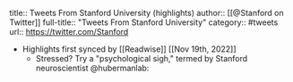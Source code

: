 title:: Tweets From Stanford University (highlights)
author:: [[@Stanford on Twitter]]
full-title:: "Tweets From Stanford University"
category:: #tweets
url:: https://twitter.com/Stanford

- Highlights first synced by [[Readwise]] [[Nov 19th, 2022]]
	- Stressed? Try a "psychological sigh," termed by Stanford neuroscientist @hubermanlab: